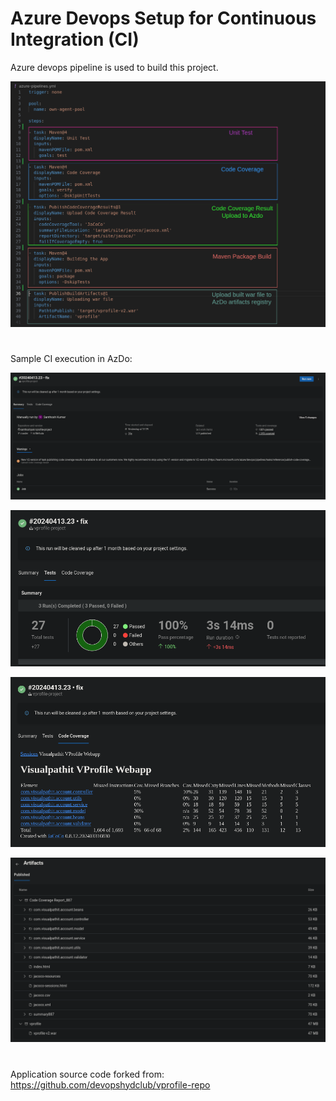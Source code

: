 # Azure Devops Setup for Continuous Integration (CI)
Azure devops pipeline is used to build this project.

![AzDo pipeline file screenshot](doc-images/azdo-pipeline-explain.png)

#

Sample CI execution in AzDo:

![Sample AzDo CI Pipeline execution](doc-images/sample-ci-execution-in-azdo.png)

![Test Result](doc-images/test-result.png)

![Code Coverage Result](doc-images/code-coverage.png)

![Artifacts](doc-images/artifacts.png)

#
Application source code forked from: https://github.com/devopshydclub/vprofile-repo